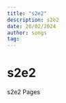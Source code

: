 ```yaml
---
title: "s2e2"
description: s2e2
date: 20/02/2024
author: songs
tag:
---
```


# s2e2

s2e2 Pages